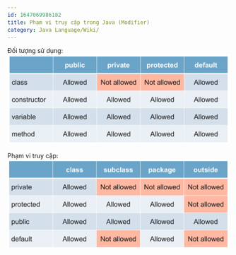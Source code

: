 ```yaml
---
id: 1647069986182
title: Phạm vi truy cập trong Java (Modifier)
category: Java Language/Wiki/
---
```


Đối tượng sử dụng:
![c6e4u1k51co50fuc8efg.png](https://raw.githubusercontent.com/cuongphuong/memo_data/main/Images/1647069962502_c6e4u1k51co50fuc8efg.png)

Phạm vi truy cập:
![c6e4u5451co50fuc8eg0.png](https://raw.githubusercontent.com/cuongphuong/memo_data/main/Images/1647069983611_c6e4u5451co50fuc8eg0.png)